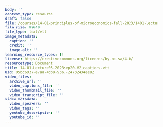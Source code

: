 ```yaml
---
body: ''
content_type: resource
draft: false
file: /courses/14-01-principles-of-microeconomics-fall-2023/1401-lecture05-2023sep20-v2_captions.vtt
file_size: 98640
file_type: text/vtt
image_metadata:
  caption: ''
  credit: ''
  image-alt: ''
learning_resource_types: []
license: https://creativecommons.org/licenses/by-nc-sa/4.0/
resourcetype: Document
title: 14.01-Lecture05-2023sep20-V2_captions.vtt
uid: 05bc6937-e7aa-4cb8-9367-24732434ee82
video_files:
  archive_url: ''
  video_captions_file: ''
  video_thumbnail_file: ''
  video_transcript_file: ''
video_metadata:
  video_speakers: ''
  video_tags: ''
  youtube_description: ''
  youtube_id: ''
---
```

